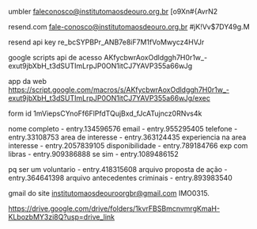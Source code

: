 umbler
faleconosco@institutomaosdeouro.org.br
[o9Xn#{AvrN2

resend.com
fale-conosco@institutomaosdeouro.org.br
#jK!Vv$7DY49g.M

resend api key re_bcSYPBPr_ANB7e8iF7M1fVoMwycz4HVJr



google scripts
api de acesso
AKfycbwrAoxOdldggh7H0r1w_-exut9jbXbH_t3dSUTImLrpJP0ON1itCJ7YAVP355a66wJg

app da web
https://script.google.com/macros/s/AKfycbwrAoxOdldggh7H0r1w_-exut9jbXbH_t3dSUTImLrpJP0ON1itCJ7YAVP355a66wJg/exec


form id
1mViepsCYnoFf6FlPfdTQujBxd_fJcATujncz0RNvs4k


nome completo - entry.134596576
email - entry.955295405
telefone - entry.33108753
area de interesse - entry.363124435
experiencia na area interesse - entry.2057839105
disponibilidade - entry.789184766
exp com libras - entry.909386888
   se sim - entry.1089486152

pq ser um voluntario - entry.418315608
arquivo proposta de ação - entry.364641398
arquivo antecedentes criminais - entry.893983540


gmail do site
institutomaosdeouroorgbr@gmail.com
IMO0315.

https://drive.google.com/drive/folders/1kvrFBSBmcnvmrgKmaH-KLbozbMY3zi8Q?usp=drive_link
